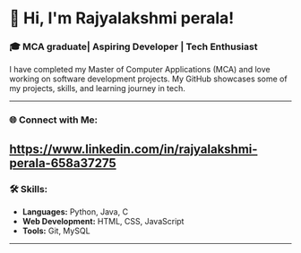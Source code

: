 # 👋 Hi, I'm Rajyalakshmi perala!

### 🎓 MCA graduate| Aspiring Developer | Tech Enthusiast

I have completed my Master of Computer Applications (MCA) and love working on software development projects. My GitHub showcases some of my projects, skills, and learning journey in tech.

---

### 🌐 Connect with Me:
https://www.linkedin.com/in/rajyalakshmi-perala-658a37275
---

### 🛠️ Skills:
- **Languages:** Python, Java, C
- **Web Development:** HTML, CSS, JavaScript
- **Tools:** Git, MySQL

---

